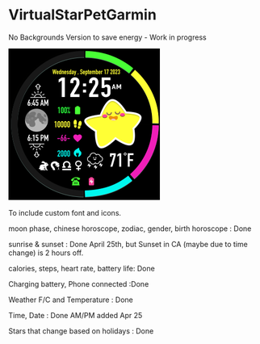 # VirtualStarPetGarmin
No Backgrounds Version to save energy - Work in progress

![alt text](https://github.com/SarahBass/VirtualStarPetGarmin/blob/main/Largest%20garmin%203.png)

To include custom font and icons. 

moon phase, chinese horoscope, zodiac, gender, birth horoscope : Done

sunrise & sunset : Done April 25th, but Sunset in CA (maybe due to time change) is 2 hours off.

calories, steps, heart rate, battery life: Done

Charging battery, Phone connected :Done

Weather F/C and Temperature : Done 

Time, Date : Done AM/PM added Apr 25

Stars that change based on holidays : Done
